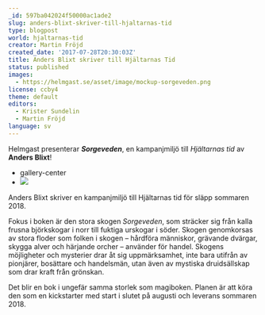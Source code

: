 ```yaml
---
_id: 597ba042024f50000ac1ade2
slug: anders-blixt-skriver-till-hjaltarnas-tid
type: blogpost
world: hjaltarnas-tid
creator: Martin Fröjd
created_date: '2017-07-28T20:30:03Z'
title: Anders Blixt skriver till Hjältarnas Tid
status: published
images:
  - https://helmgast.se/asset/image/mockup-sorgeveden.png
license: ccby4
theme: default
editors:
  - Krister Sundelin
  - Martin Fröjd
language: sv
---
```

Helmgast presenterar ***Sorgeveden***, en kampanjmiljö till *Hjältarnas tid* av **Anders Blixt**!

* gallery-center
* ![](https://fablr.co/asset/image/mockup-sorgeveden.png)

Anders Blixt skriver en kampanjmiljö till Hjältarnas tid för släpp sommaren 2018.

Fokus i boken är den stora skogen *Sorgeveden*, som sträcker sig från kalla frusna björkskogar i norr till fuktiga urskogar i söder. Skogen genomkorsas av stora floder som folken i skogen – hårdföra människor, grävande dvärgar, skygga alver och härjande orcher – använder för handel. Skogens möjligheter och mysterier drar åt sig uppmärksamhet, inte bara utifrån av pionjärer, bosättare och handelsmän, utan även av mystiska druidsällskap som drar kraft från grönskan.

Det blir en bok i ungefär samma storlek som magiboken. Planen är att köra den som en kickstarter med start i slutet på augusti och leverans sommaren 2018.
